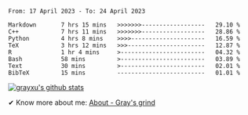 <!--START_SECTION:waka-->

```text
From: 17 April 2023 - To: 24 April 2023

Markdown       7 hrs 15 mins   >>>>>>>------------------   29.10 %
C++            7 hrs 11 mins   >>>>>>>------------------   28.86 %
Python         4 hrs 8 mins    >>>>---------------------   16.59 %
TeX            3 hrs 12 mins   >>>----------------------   12.87 %
R              1 hr 4 mins     >------------------------   04.32 %
Bash           58 mins         >------------------------   03.89 %
Text           30 mins         >------------------------   02.01 %
BibTeX         15 mins         -------------------------   01.01 %
```

<!--END_SECTION:waka-->

[![grayxu's github stats](https://github-readme-stats.vercel.app/api?username=grayxu&count_private=true&show_icons=true)](https://github.com/grayxu)

✔ Know more about me: [About - Gray's grind](https://www.grayxu.cn/)
